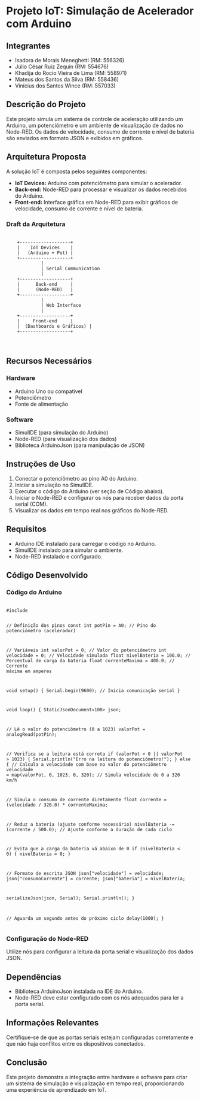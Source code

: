 
  <h1>Projeto IoT: Simulação de Acelerador com Arduino</h1>

  <h2>Integrantes</h2>
  <ul>
        <li>Isadora de Morais Meneghetti (RM: 556326)</li>
        <li>Júlio César Ruiz Zequin (RM: 554676)</li>
        <li>Khadija do Rocio Vieira de Lima (RM: 558971)</li>
        <li>Mateus dos Santos da Silva (RM: 558436)</li>
        <li>Vinícius dos Santos Wince (RM: 557033)</li>
        
          
  </ul>
  
    
  <h2>Descrição do Projeto</h2>
  <p>Este projeto simula um sistema de controle de aceleração utilizando um Arduino, um potenciômetro e um ambiente de visualização de dados no Node-RED. Os dados de velocidade, consumo de corrente e nível de bateria são enviados em formato JSON e exibidos em gráficos.</p>
    
   <h2>Arquitetura Proposta</h2>
    <p>A solução IoT é composta pelos seguintes componentes:</p>
    <ul>
        <li><strong>IoT Devices:</strong> Arduino com potenciômetro para simular o acelerador.</li>
        <li><strong>Back-end:</strong> Node-RED para processar e visualizar os dados recebidos do Arduino.</li>
        <li><strong>Front-end:</strong> Interface gráfica em Node-RED para exibir gráficos de velocidade, consumo de corrente e nível de bateria.</li>
    </ul>

   <h3>Draft da Arquitetura</h3>
    <pre>
       <code>
    +-------------------+
    |    IoT Devices    |
    |   (Arduino + Pot) |
    +-------------------+
             |
             | Serial Communication
             |
    +-------------------+
    |      Back-end     |
    |      (Node-RED)   |
    +-------------------+
             |
             | Web Interface
             |
    +-------------------+
    |     Front-end     |
    |  (Dashboards e Gráficos) |
    +-------------------+
       </code>
    </pre>

  <h2>Recursos Necessários</h2>
    <h3>Hardware</h3>
    <ul>
        <li>Arduino Uno ou compatível</li>
        <li>Potenciômetro</li>
        <li>Fonte de alimentação</li>
    </ul>

  <h3>Software</h3>
    <ul>
        <li>SimulIDE (para simulação do Arduino)</li>
        <li>Node-RED (para visualização dos dados)</li>
        <li>Biblioteca ArduinoJson (para manipulação de JSON)</li>
    </ul>

   <h2>Instruções de Uso</h2>
    <ol>
        <li>Conectar o potenciômetro ao pino A0 do Arduino.</li>
        <li>Iniciar a simulação no SimulIDE.</li>
        <li>Executar o código do Arduino (ver seção de Código abaixo).</li>
        <li>Iniciar o Node-RED e configurar os nós para receber dados da porta serial (COM).</li>
        <li>Visualizar os dados em tempo real nos gráficos do Node-RED.</li>
    </ol>

  <h2>Requisitos</h2>
    <ul>
        <li>Arduino IDE instalado para carregar o código no Arduino.</li>
        <li>SimulIDE instalado para simular o ambiente.</li>
        <li>Node-RED instalado e configurado.</li>
    </ul>

  <h2>Código Desenvolvido</h2>
    <h3>Código do Arduino</h3>
    <pre>
    <code>
#include <ArduinoJson.h>

// Definição dos pinos
const int potPin = A0; // Pino do potenciômetro (acelerador)

// Variáveis
int valorPot = 0; // Valor do potenciômetro
int velocidade = 0; // Velocidade simulada
float nivelBateria = 100.0; // Percentual de carga da bateria
float correnteMaxima = 400.0; // Corrente máxima em amperes

void setup() {
    Serial.begin(9600); // Inicia comunicação serial
}

void loop() {
    StaticJsonDocument<100> json;

  // Lê o valor do potenciômetro (0 a 1023)
    valorPot = analogRead(potPin);

  // Verifica se a leitura está correta
    if (valorPot < 0 || valorPot > 1023) {
        Serial.println("Erro na leitura do potenciômetro!");
    } else {
        // Calcula a velocidade com base no valor do potenciômetro
        velocidade = map(valorPot, 0, 1023, 0, 320); // Simula velocidade de 0 a 320 km/h

  // Simula o consumo de corrente diretamente
  float corrente = (velocidade / 320.0) * correnteMaxima;

  // Reduz a bateria (ajuste conforme necessário)
  nivelBateria -= (corrente / 500.0); // Ajuste conforme a duração de cada ciclo

  // Evita que a carga da bateria vá abaixo de 0
  if (nivelBateria < 0) {
      nivelBateria = 0;
  }

  // Formato de escrita JSON
  json["velocidade"] = velocidade;
  json["consumoCorrente"] = corrente;
  json["bateria"] = nivelBateria;

  serializeJson(json, Serial);
  Serial.println();
  }

  // Aguarda um segundo antes do próximo ciclo
  delay(1000);
}
    </code>
</pre>
    
  <h3>Configuração do Node-RED</h3>
    <p>Utilize nós para configurar a leitura da porta serial e visualização dos dados JSON.</p>

  <h2>Dependências</h2>
    <ul>
        <li>Biblioteca ArduinoJson instalada na IDE do Arduino.</li>
        <li>Node-RED deve estar configurado com os nós adequados para ler a porta serial.</li>
    </ul>

  <h2>Informações Relevantes</h2>
  <p>Certifique-se de que as portas seriais estejam configuradas corretamente e que não haja conflitos entre os dispositivos conectados.</p>

  <h2>Conclusão</h2>
  <p>Este projeto demonstra a integração entre hardware e software para criar um sistema de simulação e visualização em tempo real, proporcionando uma experiência de aprendizado em IoT.</p>


